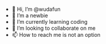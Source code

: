 - 👋 Hi, I’m @wudafun
- 👀 I’m a newbie
- 🌱 I’m currently learning coding
- 💞️ I’m looking to collaborate on me
- 📫 How to reach me is not an option

<!---
wudafun/wudafun is a ✨ special ✨ repository because its `README.md` (this file) appears on your GitHub profile.
You can click the Preview link to take a look at your changes.
--->
